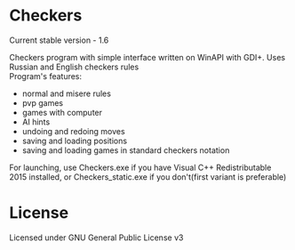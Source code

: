 # Checkers

Current stable version - 1.6  

Checkers program with simple interface written on WinAPI with GDI+. Uses Russian and English checkers rules  
Program's features:
- normal and misere rules
- pvp games
- games with computer
- AI hints
- undoing and redoing moves
- saving and loading positions
- saving and loading games in standard checkers notation

For launching, use Checkers.exe if you have Visual C++ Redistributable 2015 installed, or Checkers_static.exe if you don't(first variant is preferable)

# License

Licensed under GNU General Public License v3
